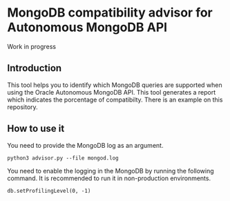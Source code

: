 # MongoDB compatibility advisor for Autonomous MongoDB API
Work in progress
## Introduction

This tool helps you to identify which MongoDB queries are supported when using the Oracle Autonomous MongoDB API. This tool generates a report which indicates the porcentage of compatibilty. There is an example on this repository.


## How to use it

You need to provide the MongoDB log as an argument.

```
python3 advisor.py --file mongod.log
```

You need to enable the logging in the MongoDB by running the following command. It is recommended to run it in non-production environments.
```
db.setProfilingLevel(0, -1)
```